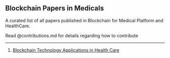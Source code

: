 ## Blockchain Papers in Medicals
A curated list of all papers published in Blockchain for Medical Platform and HealthCare.

Read @contributions.md for details regarding how to contribute


---

1. [Blockchain Technology Applications in Health Care](https://github.com/punit-agarwal/MedBlockchain/files/1707587/e003800.full.pdf)
